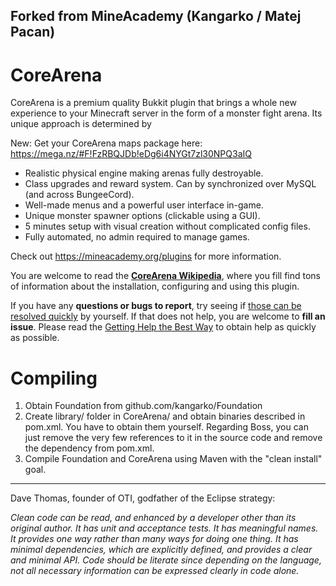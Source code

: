 ## Forked from MineAcademy (Kangarko / Matej Pacan) 

# CoreArena
CoreArena is a premium quality Bukkit plugin that brings a whole new experience to your Minecraft server in the form of a monster fight arena. Its unique approach is determined by

New: Get your CoreArena maps package here:
https://mega.nz/#F!FzRBQJDb!eDg6i4NYGt7zl30NPQ3aIQ

* Realistic physical engine making arenas fully destroyable.
* Class upgrades and reward system. Can by synchronized over MySQL (and across BungeeCord).
* Well-made menus and a  powerful user interface in-game.
* Unique monster spawner options (clickable using a GUI).
* 5 minutes setup with visual creation without complicated config files.
* Fully automated, no admin required to manage games.

Check out https://mineacademy.org/plugins for more information.

You are welcome to read the **[CoreArena Wikipedia](https://github.com/kangarko/CoreArena/wiki)**, where you fill find tons of information about the installation, configuring and using this plugin.

If you have any **questions or bugs to report**, try seeing if [those can be resolved quickly](https://github.com/kangarko/CoreArena/wiki/Common-Issues) by yourself. If that does not help, you are welcome to **fill an issue**. Please read the [Getting Help the Best Way](https://github.com/kangarko/CoreArena/wiki/Getting-Help-the-Right-Way) to obtain help as quickly as possible.

# Compiling

1. Obtain Foundation from github.com/kangarko/Foundation
2. Create library/ folder in CoreArena/ and obtain binaries described in pom.xml. You have to obtain them yourself. Regarding Boss, you can just remove the very few references to it in the source code and remove the dependency from pom.xml.
3. Compile Foundation and CoreArena using Maven with the "clean install" goal.

<hr>

Dave Thomas, founder of OTI, godfather of the Eclipse strategy:

<i>Clean code can be read, and enhanced by a developer other than its original author. It has unit and acceptance tests. It has meaningful names. It provides one way rather than many ways for doing one thing. It has minimal dependencies, which are explicitly defined, and provides a clear and minimal API. Code should be literate since depending on the language, not all necessary information can be expressed clearly in code alone.</i>

